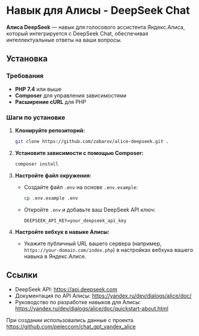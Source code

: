 # Навык для Алисы - DeepSeek Chat

**Алиса DeepSeek** — навык для голосового ассистента Яндекс.Алиса, который интегрируется с DeepSeek Chat, обеспечивая интеллектуальные ответы на ваши вопросы.

## Установка

### Требования

- **PHP 7.4** или выше
- **Composer** для управления зависимостями
- **Расширение cURL** для PHP

### Шаги по установке

1. **Клонируйте репозиторий:**

    ```bash
    git clone https://github.com/zabarov/alice-deepseek.git .
    ```

2. **Установите зависимости с помощью Composer:**

    ```bash
    composer install
    ```

3. **Настройте файл окружения:**

    - Создайте файл `.env` на основе `.env.example`:

        ```bash
        cp .env.example .env
        ```

    - Откройте `.env` и добавьте ваш DeepSeek API ключ:

        ```
        DEEPSEEK_API_KEY=your_deepseek_api_key
        ```

4. **Настройте вебхук в навыке Алисы:**

    - Укажите публичный URL вашего сервера (например, `https://your-domain.com/index.php`) в настройках вебхука вашего навыка в Яндекс.Алисе.

## Ссылки

- DeepSeek API: https://api.deepseek.com
- Документация по API Алисы: https://yandex.ru/dev/dialogs/alice/doc/
- Руководство по разработке навыков для Алисы: https://yandex.ru/dev/dialogs/alice/doc/quickstart-about.html

При создании использовались данные с проекта https://github.com/peleccom/chat_gpt_yandex_alice